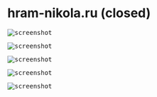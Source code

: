 # hram-nikola.ru (closed)

<kbd><img src="https://github.com/ZERDICORP/hram-nikola.ru-overview/blob/main/screenshots/s1.png?row=true" alt="screenshot"></kbd>

<kbd><img src="https://github.com/ZERDICORP/hram-nikola.ru-overview/blob/main/screenshots/s2.png?row=true" alt="screenshot"></kbd>

<kbd><img src="https://github.com/ZERDICORP/hram-nikola.ru-overview/blob/main/screenshots/s3.png?row=true" alt="screenshot"></kbd>

<kbd><img src="https://github.com/ZERDICORP/hram-nikola.ru-overview/blob/main/screenshots/s4.png?row=true" alt="screenshot"></kbd>

<kbd><img src="https://github.com/ZERDICORP/hram-nikola.ru-overview/blob/main/screenshots/s5.png?row=true" alt="screenshot"></kbd>

